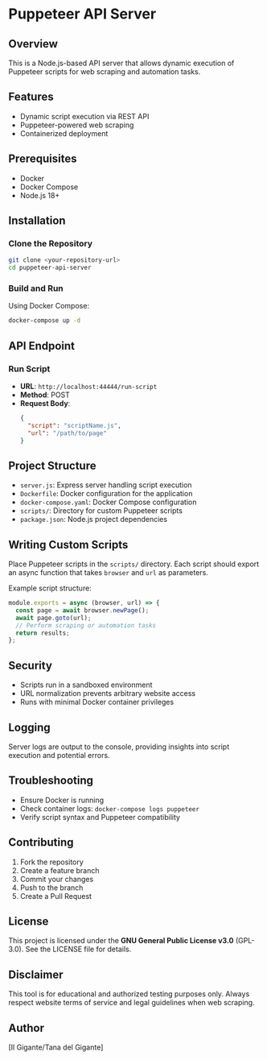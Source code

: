 # Puppeteer API Server

## Overview

This is a Node.js-based API server that allows dynamic execution of Puppeteer scripts for web scraping and automation tasks.

## Features

- Dynamic script execution via REST API
- Puppeteer-powered web scraping
- Containerized deployment

## Prerequisites

- Docker
- Docker Compose
- Node.js 18+

## Installation

### Clone the Repository

```bash
git clone <your-repository-url>
cd puppeteer-api-server
```

### Build and Run

Using Docker Compose:

```bash
docker-compose up -d
```

## API Endpoint

### Run Script

- **URL**: `http://localhost:44444/run-script`
- **Method**: POST
- **Request Body**:
  ```json
  {
    "script": "scriptName.js",
    "url": "/path/to/page"
  }
  ```

## Project Structure

- `server.js`: Express server handling script execution
- `Dockerfile`: Docker configuration for the application
- `docker-compose.yaml`: Docker Compose configuration
- `scripts/`: Directory for custom Puppeteer scripts
- `package.json`: Node.js project dependencies

## Writing Custom Scripts

Place Puppeteer scripts in the `scripts/` directory. Each script should export an async function that takes `browser` and `url` as parameters.

Example script structure:
```javascript
module.exports = async (browser, url) => {
  const page = await browser.newPage();
  await page.goto(url);
  // Perform scraping or automation tasks
  return results;
};
```

## Security

- Scripts run in a sandboxed environment
- URL normalization prevents arbitrary website access
- Runs with minimal Docker container privileges

## Logging

Server logs are output to the console, providing insights into script execution and potential errors.

## Troubleshooting

- Ensure Docker is running
- Check container logs: `docker-compose logs puppeteer`
- Verify script syntax and Puppeteer compatibility

## Contributing

1. Fork the repository
2. Create a feature branch
3. Commit your changes
4. Push to the branch
5. Create a Pull Request

## License

This project is licensed under the **GNU General Public License v3.0** (GPL-3.0). See the LICENSE file for details.

## Disclaimer

This tool is for educational and authorized testing purposes only. Always respect website terms of service and legal guidelines when web scraping.

## Author

[Il Gigante/Tana del Gigante]
```

